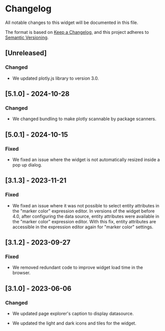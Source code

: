 # Changelog

All notable changes to this widget will be documented in this file.

The format is based on [Keep a Changelog](https://keepachangelog.com/en/1.0.0/), and this project adheres to [Semantic Versioning](https://semver.org/spec/v2.0.0.html).

## [Unreleased]

### Changed

-   We updated plotly.js library to version 3.0.

## [5.1.0] - 2024-10-28

### Changed

-   We changed bundling to make plotly scannable by package scanners.

## [5.0.1] - 2024-10-15

### Fixed

-   We fixed an issue where the widget is not automatically resized inside a pop up dialog.

## [3.1.3] - 2023-11-21

### Fixed

-   We fixed an issue where it was not possible to select entity attributes in the "marker color" expression editor. In versions of the widget before 4.0, after configuring the data source, entity attributes were available in the "marker color" expression editor. With this fix, entity attributes are accessible in the expression editor again for "marker color" settings.

## [3.1.2] - 2023-09-27

### Fixed

-   We removed redundant code to improve widget load time in the browser.

## [3.1.0] - 2023-06-06

### Changed

-   We updated page explorer's caption to display datasource.

-   We updated the light and dark icons and tiles for the widget.
